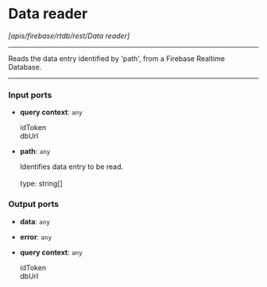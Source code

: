 # Data reader

_[apis/firebase/rtdb/rest/Data reader]_

---

Reads the data entry identified by 'path', from a Firebase Realtime Database.<br>

---

### Input ports

* __query context__: ` any `

    idToken<br>
    dbUrl<br>


* __path__: ` any `

    Identifies data entry to be read.<br>
    <br>
    type: string[]<br>

### Output ports

* __data__: ` any `


* __error__: ` any `


* __query context__: ` any `

    idToken<br>
    dbUrl<br>

